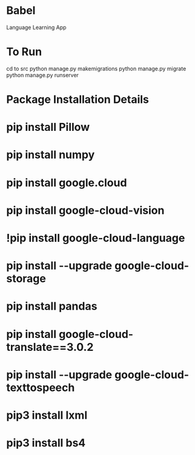 # Babel
Language Learning App

# To Run
cd to src
python manage.py makemigrations
python manage.py migrate
python manage.py runserver 

# Package Installation Details
# pip install Pillow
# pip install numpy
# pip install google.cloud
# pip install google-cloud-vision
# !pip install google-cloud-language
# pip install --upgrade google-cloud-storage
# pip install pandas
# pip install google-cloud-translate==3.0.2
# pip install --upgrade google-cloud-texttospeech
# pip3 install lxml
# pip3 install bs4
